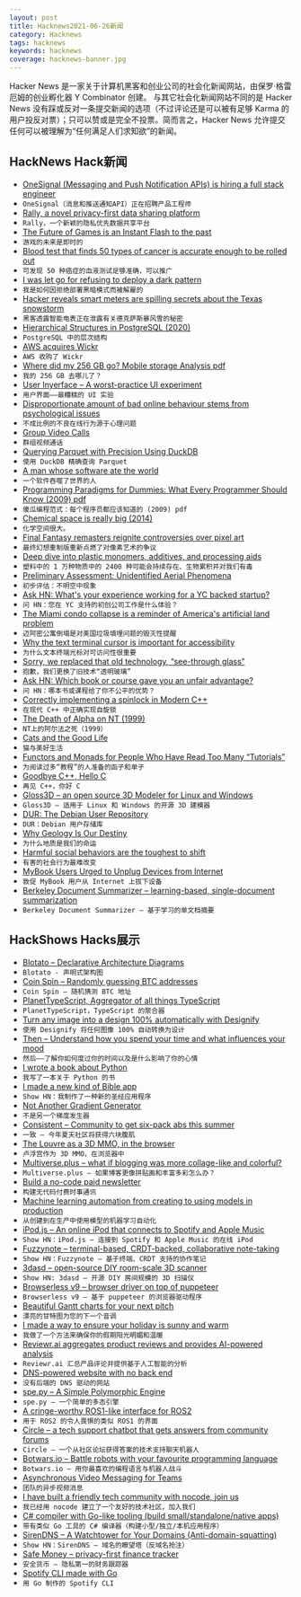 ```yaml
---
layout: post
title: Hacknews2021-06-26新闻
category: Hacknews
tags: hacknews
keywords: hacknews
coverage: hacknews-banner.jpg
---
```


Hacker News 是一家关于计算机黑客和创业公司的社会化新闻网站，由保罗·格雷厄姆的创业孵化器 Y Combinator 创建。
与其它社会化新闻网站不同的是 Hacker News 没有踩或反对一条提交新闻的选项（不过评论还是可以被有足够 Karma 的用户投反对票）；只可以赞或是完全不投票。简而言之，Hacker News 允许提交任何可以被理解为“任何满足人们求知欲”的新闻。

## HackNews Hack新闻


- [OneSignal (Messaging and Push Notification APIs) is hiring a full stack engineer](https://onesignal.com/careers/b824ffc4-ac55-4744-b7d8-b5ace6272e96)
- `OneSignal（消息和推送通知API）正在招聘产品工程师`
- [Rally, a novel privacy-first data sharing platform](https://blog.mozilla.org/en/mozilla/take-control-over-your-data-with-rally-a-novel-privacy-first-data-sharing-platform/)
- `Rally，一个新颖的隐私优先数据共享平台`
- [The Future of Games is an Instant Flash to the past](https://www.fortressofdoors.com/the-future-of-games-is-an-instant-flash-to-the-past/)
- `游戏的未来是即时的`
- [Blood test that finds 50 types of cancer is accurate enough to be rolled out](https://www.theguardian.com/society/2021/jun/25/blood-test-that-finds-50-types-of-cancer-is-accurate-enough-to-be-rolled-out)
- `可发现 50 种癌症的血液测试足够准确，可以推广`
- [I was let go for refusing to deploy a dark pattern](https://www.peachesnstink.com/p/6pJoCuczOj8cxCUQDMlfQv)
- `我是如何因拒绝部署黑暗模式而被解雇的`
- [Hacker reveals smart meters are spilling secrets about the Texas snowstorm](https://www.dailydot.com/debug/hacker-smart-meter-texas-snowstorm/)
- `黑客透露智能电表正在泄露有关德克萨斯暴风雪的秘密`
- [Hierarchical Structures in PostgreSQL (2020)](https://hoverbear.org/blog/postgresql-hierarchical-structures/)
- `PostgreSQL 中的层次结构`
- [AWS acquires Wickr](https://aws.amazon.com/blogs/security/aws-welcomes-wickr-to-the-team/)
- `AWS 收购了 Wickr`
- [Where did my 256 GB go? Mobile storage Analysis pdf](https://dl.acm.org/doi/pdf/10.1145/3460095)
- `我的 256 GB 去哪儿了？`
- [User Inyerface – A worst-practice UI experiment](https://userinyerface.com/)
- `用户界面——最糟糕的 UI 实验`
- [Disproportionate amount of bad online behaviour stems from psychological issues](https://unherd.com/2021/06/are-twitter-trolls-mentally-ill/)
- `不成比例的不良在线行为源于心理问题`
- [Group Video Calls](https://telegram.org/blog/group-video-calls)
- `群组视频通话`
- [Querying Parquet with Precision Using DuckDB](https://duckdb.org/2021/06/25/querying-parquet.html)
- `使用 DuckDB 精确查询 Parquet`
- [A man whose software ate the world](https://www.thepullrequest.com/p/the-man-whose-software-ate-the-world)
- `一个软件吞噬了世界的人`
- [Programming Paradigms for Dummies: What Every Programmer Should Know (2009) pdf](https://www.info.ucl.ac.be/~pvr/VanRoyChapter.pdf)
- `傻瓜编程范式：每个程序员都应该知道的 (2009) pdf`
- [Chemical space is really big (2014)](https://www.chemistryworld.com/opinion/chemical-space-is-big-really-big/7899.article)
- `化学空间很大。`
- [Final Fantasy remasters reignite controversies over pixel art](https://www.vice.com/en/article/qj83yp/final-fantasy-remasters-reignite-controversies-over-pixel-art)
- `最终幻想重制版重新点燃了对像素艺术的争议`
- [Deep dive into plastic monomers, additives, and processing aids](https://pubs.acs.org/doi/10.1021/acs.est.1c00976)
- `塑料中的 1 万种物质中的 2400 种可能会持续存在、生物累积并对我们有毒`
- [Preliminary Assessment: Unidentified Aerial Phenomena](https://www.dni.gov/index.php/newsroom/reports-publications/reports-publications-2021/item/2223-preliminary-assessment-unidentified-aerial-phenomena)
- `初步评估：不明空中现象`
- [Ask HN: What's your experience working for a YC backed startup?](item?id=27636593)
- `问 HN：您在 YC 支持的初创公司工作是什么体验？`
- [The Miami condo collapse is a reminder of America's artificial land problem](https://theweek.com/feature/opinion/1001964/the-miami-condo-collapse-is-a-devastating-reminder-of-americas-landfill)
- `迈阿密公寓倒塌是对美国垃圾填埋问题的毁灭性提醒`
- [Why the text terminal cursor is important for accessibility](https://blind.guru/blog/2021-06-25-brick.html)
- `为什么文本终端光标对可访问性很重要`
- [Sorry, we replaced that old technology, “see-through glass”](https://twitter.com/RunDaltonRun/status/1408507323031592964)
- `抱歉，我们更换了旧技术“透明玻璃”`
- [Ask HN: Which book or course gave you an unfair advantage?](item?id=27636743)
- `问 HN：哪本书或课程给了你不公平的优势？`
- [Correctly implementing a spinlock in Modern C++](https://rigtorp.se/spinlock/)
- `在现代 C++ 中正确实现自旋锁`
- [The Death of Alpha on NT (1999)](https://www.itprotoday.com/compute-engines/death-alpha-nt)
- `NT上的阿尔法之死（1999）`
- [Cats and the Good Life](https://lareviewofbooks.org/article/cats-and-the-good-life/)
- `猫与美好生活`
- [Functors and Monads for People Who Have Read Too Many “Tutorials”](http://www.jerf.org/iri/post/2958)
- `为阅读过多“教程”的人准备的函子和单子`
- [Goodbye C++, Hello C](https://momentsingraphics.de/ToyRenderer1KeepItSimple.html)
- `再见 C++，你好 C`
- [Gloss3D – an open source 3D Modeler for Linux and Windows](http://www.gloss3d.net/)
- `Gloss3D – 适用于 Linux 和 Windows 的开源 3D 建模器`
- [DUR: The Debian User Repository](https://dur.hunterwittenborn.com/)
- `DUR：Debian 用户存储库`
- [Why Geology Is Our Destiny](https://www.nytimes.com/2021/06/22/science/natural-history-museum-gems-minerals.html)
- `为什么地质是我们的命运`
- [Harmful social behaviors are the toughest to shift](http://blog.pnas.org/2021/06/harmful-social-behaviors-are-the-toughest-to-shift/)
- `有害的社会行为最难改变`
- [MyBook Users Urged to Unplug Devices from Internet](https://krebsonsecurity.com/2021/06/mybook-users-urged-to-unplug-devices-from-internet/)
- `敦促 MyBook 用户从 Internet 上拔下设备`
- [Berkeley Document Summarizer – learning-based, single-document summarization](https://github.com/gregdurrett/berkeley-doc-summarizer)
- `Berkeley Document Summarizer – 基于学习的单文档摘要`


## HackShows Hacks展示

- [ Blotato – Declarative Architecture Diagrams](https://app.blotato.com/demo)
- `Blotato - 声明式架构图`
- [ Coin Spin – Randomly guessing BTC addresses](https://coinspin.app)
- `Coin Spin – 随机猜测 BTC 地址`
- [ PlanetTypeScript, Aggregator of all things TypeScript](http://www.planettypescript.com/)
- `PlanetTypeScript，TypeScript 的聚合器`
- [ Turn any image into a design 100% automatically with Designify](https://www.designify.com/?ref=hn)
- `使用 Designify 将任何图像 100% 自动转换为设计`
- [ Then – Understand how you spend your time and what influences your mood](https://pupishi.com/then)
- `然后——了解你如何度过你的时间以及是什么影响了你的心情`
- [ I wrote a book about Python](https://pragprog.com/titles/dmpython/intuitive-python/)
- `我写了一本关于 Python 的书`
- [ I made a new kind of Bible app](https://sparkbible.com)
- `Show HN：我制作了一种新的圣经应用程序`
- [ Not Another Gradient Generator](https://doodad.dev/gradient-generator)
- `不是另一个梯度发生器`
- [ Consistent – Community to get six-pack abs this summer](http://consistent.fit/)
- `一致 – 今年夏天社区将获得六块腹肌`
- [ The Louvre as a 3D MMO, in the browser](https://dj3d.io/louvre)
- `卢浮宫作为 3D MMO，在浏览器中`
- [ Multiverse.plus – what if blogging was more collage-like and colorful?](https://multiverse.plus/)
- `Multiverse.plus – 如果博客更像拼贴画和丰富多彩怎么办？`
- [ Build a no-code paid newsletter](https://diynewsletter.com/)
- `构建无代码付费时事通讯`
- [ Machine learning automation from creating to using models in production](https://github.com/nidhaloff/igel/tree/v0.4.0)
- `从创建到在生产中使用模型的机器学习自动化`
- [ iPod.js – An online iPod that connects to Spotify and Apple Music](https://tannerv.com/ipod)
- `Show HN：iPod.js – 连接到 Spotify 和 Apple Music 的在线 iPod`
- [ Fuzzynote – terminal-based, CRDT-backed, collaborative note-taking](https://github.com/Sambigeara/fuzzynote)
- `Show HN：Fuzzynote – 基于终端、CRDT 支持的协作笔记`
- [ 3dasd – open-source DIY room-scale 3D scanner](https://3dasd.com/)
- `Show HN: 3dasd – 开源 DIY 房间规模的 3D 扫描仪`
- [ Browserless v9 – browser driver on top of puppeteer](https://browserless.js.org)
- `Browserless v9 – 基于 puppeteer 的浏览器驱动程序`
- [ Beautiful Gantt charts for your next pitch](https://www.gantt.io/)
- `漂亮的甘特图为您的下一个音调`
- [ I made a way to ensure your holiday is sunny and warm](https://followtheweather.net/)
- `我做了一个方法来确保你的假期阳光明媚和温暖`
- [ Reviewr.ai aggregates product reviews and provides AI-powered analysis](https://www.reviewr.ai)
- `Reviewr.ai 汇总产品评论并提供基于人工智能的分析`
- [ DNS-powered website with no back end](https://companydirectory.uk/barclays.co.uk/contact-information)
- `没有后端的 DNS 驱动的网站`
- [ spe.py – A Simple Polymorphic Engine](https://github.com/0x5FC3/spe.py)
- `spe.py – 一个简单的多态引擎`
- [ A cringe-worthy ROS1-like interface for ROS2](https://github.com/dheera/rospy2)
- `用于 ROS2 的令人畏惧的类似 ROS1 的界面`
- [ Circle – a tech support chatbot that gets answers from community forums](https://www.circle.sh)
- `Circle – 一个从社区论坛获得答案的技术支持聊天机器人`
- [ Botwars.io – Battle robots with your favourite programming language](https://botwars.io)
- `Botwars.io – 用你最喜欢的编程语言与机器人战斗`
- [ Asynchronous Video Messaging for Teams](https://birdslate.com/)
- `团队的异步视频消息`
- [ I have built a friendly tech community with nocode, join us](https://wesna.club)
- `我已经用 nocode 建立了一个友好的技术社区，加入我们`
- [ C# compiler with Go-like tooling (build small/standalone/native apps)](https://github.com/MichalStrehovsky/bflat)
- `带有类似 Go 工具的 C# 编译器（构建小型/独立/本机应用程序）`
- [ SirenDNS – A Watchtower for Your Domains (Anti-domain-squatting)](https://sirendns.com)
- `Show HN：SirenDNS – 域名的瞭望塔（反域名抢注）`
- [ Safe Money – privacy-first finance tracker](https://safeapps.io/)
- `安全货币 – 隐私第一的财务跟踪器`
- [ Spotify CLI made with Go](https://github.com/brianstrauch/spotify-cli)
- `用 Go 制作的 Spotify CLI`

